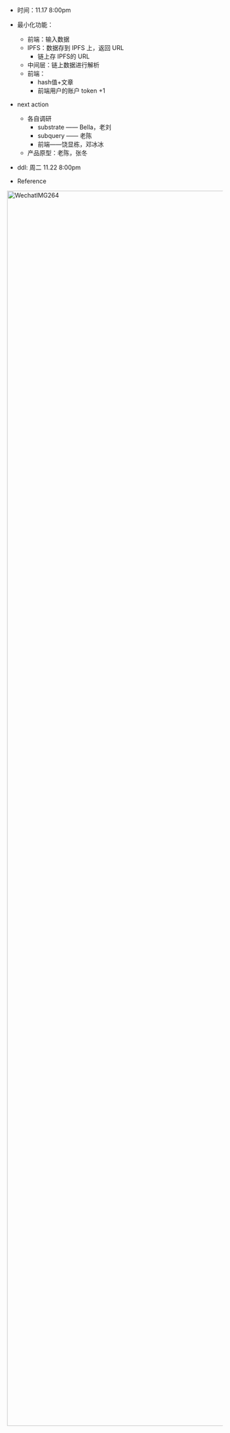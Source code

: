 * 时间：11.17 8:00pm 
* 最小化功能：
    * 前端：输入数据
    * IPFS：数据存到 IPFS 上，返回 URL
        * 链上存 IPFS的 URL
    * 中间层：链上数据进行解析
    * 前端：
        * hash值+文章
        * 前端用户的账户 token +1


* next action
    * 各自调研
        * substrate —— Bella，老刘
        * subquery —— 老陈
        * 前端——饶显栋，邓冰冰
    * 产品原型：老陈，张冬
* ddl: 周二 11.22 8:00pm
* Reference

<img width="2881" alt="WechatIMG264" src="https://user-images.githubusercontent.com/40650475/202451940-532f4ab7-c1a0-4c10-b55e-7e1fc763cf3c.png">
